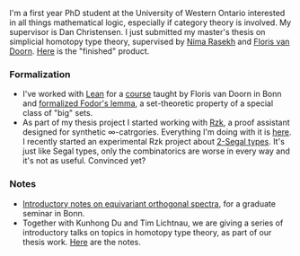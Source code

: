 I'm a first year PhD student at the University of Western Ontario interested in all things mathematical logic, especially if category theory is involved. My supervisor is Dan Christensen. I just submitted my master's thesis on simplicial homotopy type theory, supervised by [Nima Rasekh](https://guests.mpim-bonn.mpg.de/rasekh/) and [Floris van Doorn](http://florisvandoorn.com/). [Here](https://github.com/thchatzidiamantis/MscThesis/blob/main/SubmissionText.pdf) is the "finished" product.

### Formalization 
* I've worked with [Lean](http://lean-lang.org) for a [course](https://github.com/fpvandoorn/LeanCourse23/) taught by Floris van Doorn in Bonn and [formalized Fodor's lemma](https://github.com/thchatzidiamantis/LeanCourse23/tree/master/LeanCourse/Project), a set-theoretic property of a special class of "big" sets.
* As part of my thesis project I started working with [Rzk](https://rzk-lang.github.io/rzk/en/v0.7.4/), a proof assistant designed for synthetic ∞-catrgories. Everything I'm doing with it is [here](https://github.com/thchatzidiamantis/sHoTT). I recently started an experimental Rzk project about [2-Segal types](https://github.com/thchatzidiamantis/sHoTT/blob/2Segal/src/2Segal/2segal-types.rzk.md). It's just like Segal types, only the combinatorics are worse in every way and it's not as useful. Convinced yet?

### Notes
* [Introductory notes on equivariant orthogonal spectra](https://github.com/thchatzidiamantis/Notes/blob/main/equivariant/equivariant.pdf), for a graduate seminar in Bonn.
* Together with Kunhong Du and Tim Lichtnau, we are giving a series of introductory talks on topics in homotopy type theory, as part of our thesis work. [Here](https://github.com/thchatzidiamantis/BonnHoTTSeminar) are the notes.
